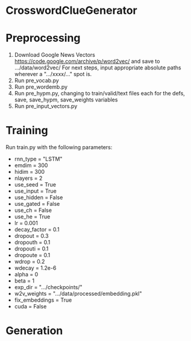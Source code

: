 # CrosswordClueGenerator

# Preprocessing
1. Download Google News Vectors https://code.google.com/archive/p/word2vec/ and save to .../data/word2vec/
For next steps, input appropriate absolute paths wherever a ".../xxxx/..." spot is.
3. Run pre_vocab.py
4. Run pre_wordemb.py
5. Run pre_hypm.py, changing to train/valid/text files each for the defs, save, save_hypm, save_weights variables 
6. Run pre_input_vectors.py

# Training
Run train.py with the following parameters:
- rnn_type = "LSTM"
- emdim = 300
- hidim = 300
- nlayers = 2
- use_seed = True
- use_input = True
- use_hidden = False
- use_gated = False
- use_ch = False
- use_he = True
- lr = 0.001
- decay_factor = 0.1
- dropout = 0.3
- dropouth = 0.1
- dropouti = 0.1
- dropoute = 0.1
- wdrop = 0.2
- wdecay = 1.2e-6
- alpha = 0
- beta = 1
- exp_dir = ".../checkpoints/"
- w2v_weights = ".../data/processed/embedding.pkl"
- fix_embeddings = True
- cuda = False
  
# Generation
  
